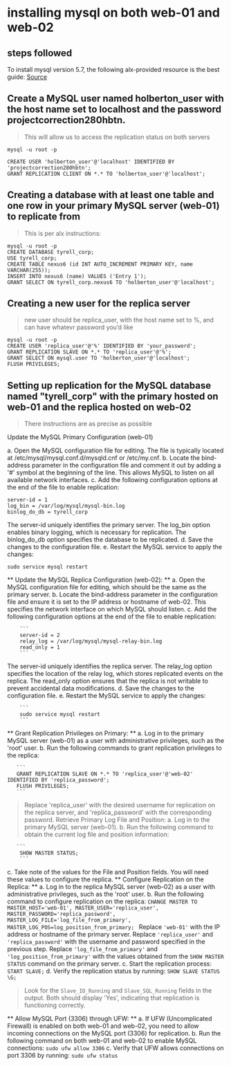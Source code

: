 # installing mysql on both web-01 and web-02

## steps followed

To install mysql version 5.7, the following alx-provided resource is the best guide:
[Source](https://intranet.alxswe.com/concepts/100002)

## Create a MySQL user named holberton_user  with the host name set to localhost and the password projectcorrection280hbtn. 
> This will allow us to access the replication status on both servers

```
mysql -u root -p

CREATE USER 'holberton_user'@'localhost' IDENTIFIED BY 'projectcorrection280hbtn';
GRANT REPLICATION CLIENT ON *.* TO 'holberton_user'@'localhost';
```

## Creating a database with at least one table and one row in your primary MySQL server (web-01) to replicate from
> This is per alx instructions:

```
mysql -u root -p
CREATE DATABASE tyrell_corp;
USE tyrell_corp;
CREATE TABLE nexus6 (id INT AUTO_INCREMENT PRIMARY KEY, name VARCHAR(255));
INSERT INTO nexus6 (name) VALUES ('Entry 1');
GRANT SELECT ON tyrell_corp.nexus6 TO 'holberton_user'@'localhost';
```

## Creating a new user for the replica server
> new user should be replica_user, with the host name set to %, and can have whatevr password you’d like

```
mysql -u root -p
CREATE USER 'replica_user'@'%' IDENTIFIED BY 'your_password';
GRANT REPLICATION SLAVE ON *.* TO 'replica_user'@'%';
GRANT SELECT ON mysql.user TO 'holberton_user'@'localhost';
FLUSH PRIVILEGES;
```

## Setting up replication for the MySQL database named "tyrell_corp" with the primary hosted on web-01 and the replica hosted on web-02
> There instructions are as precise as possible

Update the MySQL Primary Configuration (web-01)

   a. Open the MySQL configuration file for editing. The file is typically located at /etc/mysql/mysql.conf.d/mysqld.cnf or /etc/my.cnf.
   b. Locate the bind-address parameter in the configuration file and comment it out by adding a '#' symbol at the beginning of the line. This allows MySQL to listen on all available network interfaces.
   c. Add the following configuration options at the end of the file to enable replication:
   
   ``` 
   server-id = 1
   log_bin = /var/log/mysql/mysql-bin.log
   binlog_do_db = tyrell_corp 
   ```
   
 The server-id uniquely identifies the primary server. The log_bin option enables binary logging, which is necessary for replication. The binlog_do_db option specifies the database to be replicated.
d. Save the changes to the configuration file.
e. Restart the MySQL service to apply the changes:
  ```
  sudo service mysql restart
  ```
  
   **  Update the MySQL Replica Configuration (web-02): ** 
        a. Open the MySQL configuration file for editing, which should be the same as the primary server.
        b. Locate the bind-address parameter in the configuration file and ensure it is set to the IP address or hostname of web-02. This specifies the network interface on which MySQL should listen.
        c. Add the following configuration options at the end of the file to enable replication:
        
        ```
        server-id = 2
        relay_log = /var/log/mysql/mysql-relay-bin.log
        read_only = 1
        ```
        
The server-id uniquely identifies the replica server. The relay_log option specifies the location of the relay log, which stores replicated events on the replica. The read_only option ensures that the replica is not writable to prevent accidental data modifications.
        d. Save the changes to the configuration file.
        e. Restart the MySQL service to apply the changes:
        
        ```
        sudo service mysql restart
        ```
        
   ** Grant Replication Privileges on Primary: ** 
   a. Log in to the primary MySQL server (web-01) as a user with administrative privileges, such as the 'root' user.
   b. Run the following commands to grant replication privileges to the replica:
        
       ```
       GRANT REPLICATION SLAVE ON *.* TO 'replica_user'@'web-02' IDENTIFIED BY 'replica_password';
       FLUSH PRIVILEGES;
       ```
       
   > Replace 'replica_user' with the desired username for replication on the replica server, and 'replica_password' with the corresponding password.
   Retrieve Primary Log File and Position:
   a. Log in to the primary MySQL server (web-01).
   b. Run the following command to obtain the current log file and position information:
       
       ```
        SHOW MASTER STATUS;
        ```
        
   c. Take note of the values for the File and Position fields. You will need these values to configure the replica.
   ** Configure Replication on the Replica: ** 
   a. Log in to the replica MySQL server (web-02) as a user with administrative privileges, such as the 'root' user.
   b. Run the following command to configure replication on the replica:
        ```
        CHANGE MASTER TO MASTER_HOST='web-01', MASTER_USER='replica_user', MASTER_PASSWORD='replica_password', MASTER_LOG_FILE='log_file_from_primary',
        MASTER_LOG_POS=log_position_from_primary; 
        ```
  Replace `'web-01'` with the IP address or hostname of the primary server. Replace `'replica_user'` and `'replica_password'` with the username and password specified in the previous step. Replace `'log_file_from_primary'` and `'log_position_from_primary'` with the values obtained from the `SHOW MASTER STATUS` command on the primary server.
  c. Start the replication process:
  ``` START SLAVE; ```
  d. Verify the replication status by running:
  ``` SHOW SLAVE STATUS \G; ```
 
> Look for the `Slave_IO_Running` and `Slave_SQL_Running` fields in the output. Both should display 'Yes', indicating that replication is functioning correctly.

**  Allow MySQL Port (3306) through UFW: ** 
a. If UFW (Uncomplicated Firewall) is enabled on both web-01 and web-02, you need to allow incoming connections on the MySQL port (3306) for replication.
b. Run the following command on both web-01 and web-02 to enable MySQL connections:
    ``` sudo ufw allow 3306 ```
c. Verify that UFW allows connections on port 3306 by running:
    ``` sudo ufw status ```
